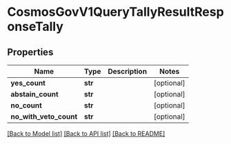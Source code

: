 # CosmosGovV1QueryTallyResultResponseTally

## Properties
Name | Type | Description | Notes
------------ | ------------- | ------------- | -------------
**yes_count** | **str** |  | [optional] 
**abstain_count** | **str** |  | [optional] 
**no_count** | **str** |  | [optional] 
**no_with_veto_count** | **str** |  | [optional] 

[[Back to Model list]](../README.md#documentation-for-models) [[Back to API list]](../README.md#documentation-for-api-endpoints) [[Back to README]](../README.md)


